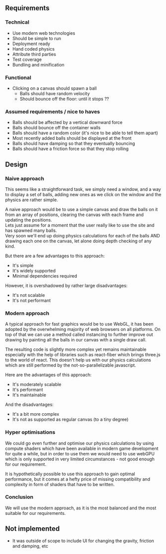 ## Requirements

### Technical

-   Use modern web technologies
-   Should be simple to run
-   Deployment ready
-   Hand coded physics
-   Attribute third parties
-   Test coverage
-   Bundling and minification

### Functional

-   Clicking on a canvas should spawn a ball
    -   Balls should have random velocity
    -   Should bounce off the floor: until it stops ??

### Assumed requirements / nice to haves

-   Balls should be affected by a vertical downward force
-   Balls should bounce off the container walls
-   Balls should have a random color (it's nice to be able to tell them apart)
-   Most recently added balls should be displayed at the front
-   Balls should have damping so that they eventually bouncing
-   Balls should have a friction force so that they stop rolling

## Design

### Naive approach

This seems like a straightforward task, we simply need a window, and a way to display
a set of balls, adding new ones as we click on the window and the physics are rather simple.

A naive approach would be to use a simple canvas and draw the balls on it from an array of positions,
clearing the canvas with each frame and updating the positions.  
Lets just assume for a moment that the user really like to use the site and has spawned many balls.  
Very soon we'll end up doing physics calculations for each of the balls AND drawing each one on the canvas,
let alone doing depth checking of any kind.

But there are a few advantages to this approach:

-   It's simple
-   It's widely supported
-   Minimal dependencies required

However, it is overshadowed by rather large disadvantages:

-   It's not scalable
-   It's not performant

### Modern approach

A typical approach for fast graphics would be to use WebGL, it has been adopted by the overwhelming
majority of web browsers on all platforms. On top of that we can use a method called instancing to
further improve out drawing by painting all the balls in our canvas with a single draw call.

The resulting code is slightly more complex yet remains maintainable especially with the help of
libraries such as react-fiber which brings three.js to the world of react. This doesn't help us with our
physics calculations which are still performed by the not-so-parallelizable javascript.

Here are the advantages of this approach:

-   It's moderately scalable
-   It's performant
-   It's maintainable

And the disadvantages:

-   It's a bit more complex
-   It's not as supported as regular canvas (to a tiny degree)

### Hyper optimisations

We could go even further and optimise our physics calculations by using compute shaders which have
been available in modern game development for quite a while, but in order to use them we would need to
use webGPU which is only supported in very limited circumstances - not good enough for our requirement.

It is hypothetically possible to use this approach to gain optimal performance, but it comes at a
hefty price of missing compatibility and complexity in form of shaders that have to be written.

### Conclusion

We will use the modern approach, as it is the most balanced and the most suitable for our requirements.

## Not implemented

-   It was outside of scope to include UI for changing the gravity, friction and damping, etc
